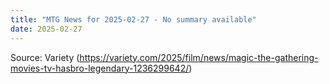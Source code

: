 ```yaml
---
title: "MTG News for 2025-02-27 - No summary available"
date: 2025-02-27
---
```




Source: Variety (https://variety.com/2025/film/news/magic-the-gathering-movies-tv-hasbro-legendary-1236299642/)
